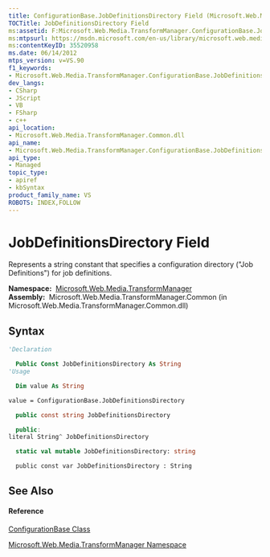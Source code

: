 ```yaml
---
title: ConfigurationBase.JobDefinitionsDirectory Field (Microsoft.Web.Media.TransformManager)
TOCTitle: JobDefinitionsDirectory Field
ms:assetid: F:Microsoft.Web.Media.TransformManager.ConfigurationBase.JobDefinitionsDirectory
ms:mtpsurl: https://msdn.microsoft.com/en-us/library/microsoft.web.media.transformmanager.configurationbase.jobdefinitionsdirectory(v=VS.90)
ms:contentKeyID: 35520958
ms.date: 06/14/2012
mtps_version: v=VS.90
f1_keywords:
- Microsoft.Web.Media.TransformManager.ConfigurationBase.JobDefinitionsDirectory
dev_langs:
- CSharp
- JScript
- VB
- FSharp
- c++
api_location:
- Microsoft.Web.Media.TransformManager.Common.dll
api_name:
- Microsoft.Web.Media.TransformManager.ConfigurationBase.JobDefinitionsDirectory
api_type:
- Managed
topic_type:
- apiref
- kbSyntax
product_family_name: VS
ROBOTS: INDEX,FOLLOW
---
```


# JobDefinitionsDirectory Field

Represents a string constant that specifies a configuration directory ("Job Definitions") for job definitions.

**Namespace:**  [Microsoft.Web.Media.TransformManager](microsoft-web-media-transformmanager-namespace.md)  
**Assembly:**  Microsoft.Web.Media.TransformManager.Common (in Microsoft.Web.Media.TransformManager.Common.dll)

## Syntax

``` vb
'Declaration

  Public Const JobDefinitionsDirectory As String
'Usage

  Dim value As String

value = ConfigurationBase.JobDefinitionsDirectory
```

``` csharp
  public const string JobDefinitionsDirectory
```

``` c++
  public:
literal String^ JobDefinitionsDirectory
```

``` fsharp
  static val mutable JobDefinitionsDirectory: string
```

``` jscript
  public const var JobDefinitionsDirectory : String
```

## See Also

#### Reference

[ConfigurationBase Class](configurationbase-class-microsoft-web-media-transformmanager.md)

[Microsoft.Web.Media.TransformManager Namespace](microsoft-web-media-transformmanager-namespace.md)

